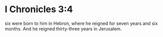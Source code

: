 # I Chronicles 3:4

six were born to him in Hebron, where he reigned for seven years and six months. And he reigned thirty-three years in Jerusalem.
